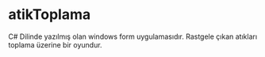 # atikToplama
C# Dilinde yazılmış olan windows form uygulamasıdır. Rastgele çıkan atıkları toplama üzerine bir oyundur.
